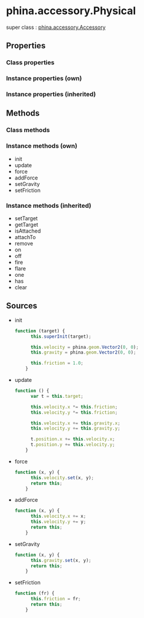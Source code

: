 # phina.accessory.Physical

super class : [phina.accessory.Accessory](phina.accessory.Accessory.md)

## Properties

### Class properties


### Instance properties (own)


### Instance properties (inherited)


## Methods

### Class methods


### Instance methods (own)

* init
* update
* force
* addForce
* setGravity
* setFriction

### Instance methods (inherited)

* setTarget
* getTarget
* isAttached
* attachTo
* remove
* on
* off
* fire
* flare
* one
* has
* clear

## Sources

* init
  ```javascript
  function (target) {
        this.superInit(target);
  
        this.velocity = phina.geom.Vector2(0, 0);
        this.gravity = phina.geom.Vector2(0, 0);
  
        this.friction = 1.0;
      }
  ```
* update
  ```javascript
  function () {
        var t = this.target;
  
        this.velocity.x *= this.friction;
        this.velocity.y *= this.friction;
  
        this.velocity.x += this.gravity.x;
        this.velocity.y += this.gravity.y;
  
        t.position.x += this.velocity.x;
        t.position.y += this.velocity.y;
      }
  ```
* force
  ```javascript
  function (x, y) {
        this.velocity.set(x, y);
        return this;
      }
  ```
* addForce
  ```javascript
  function (x, y) {
        this.velocity.x += x;
        this.velocity.y += y;
        return this;
      }
  ```
* setGravity
  ```javascript
  function (x, y) {
        this.gravity.set(x, y);
        return this;
      }
  ```
* setFriction
  ```javascript
  function (fr) {
        this.friction = fr;
        return this;
      }
  ```

